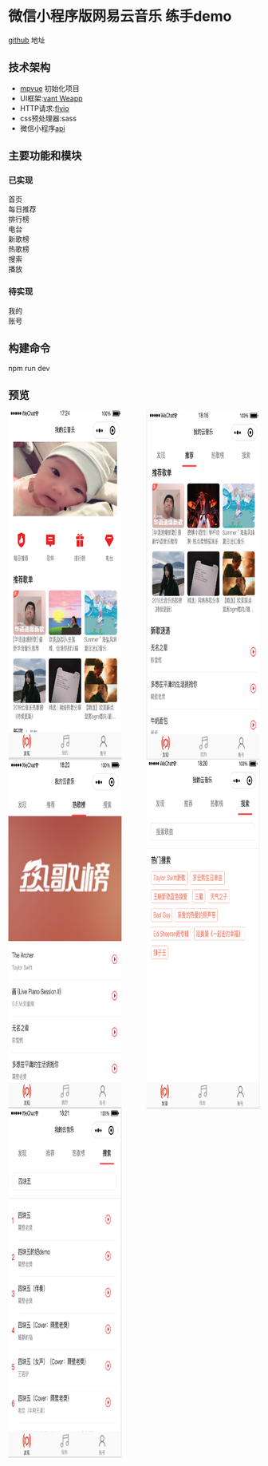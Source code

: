 # 微信小程序版网易云音乐 练手demo
[github](https://github.com/a758801405/my-music) 地址

## 技术架构
- [mpvue](http://mpvue.com/mpvue/quickstart.html)   初始化项目
- UI框架:[vant Weapp](https://youzan.github.io/vant-weapp/#/icon) 
- HTTP请求:[flyio](https://wendux.github.io/dist/#/doc/flyio/readme)
- css预处理器:sass
- 微信小程序[api](https://developers.weixin.qq.com/miniprogram/dev/api/)

## 主要功能和模块
### 已实现  
首页   
每日推荐  
排行榜  
电台  
新歌榜  
热歌榜  
搜索  
播放  

### 待实现  
我的  
账号  

## 构建命令
npm run dev  

## 预览
<div style='display:flex;width: 100%;flex-wrap:wrap;justify-content:space-between;'>
<img width="45%" height="700" src="images/image1.png"/>
<img width="45%" height="700" src="images/image2.png" style=""/>
<img width="45%" height="700" src="images/image3.png"/>
<img width="45%" height="700" src="images/image4.png"/>
<img width="45%" height="700" src="images/image5.png"/>
</div>


